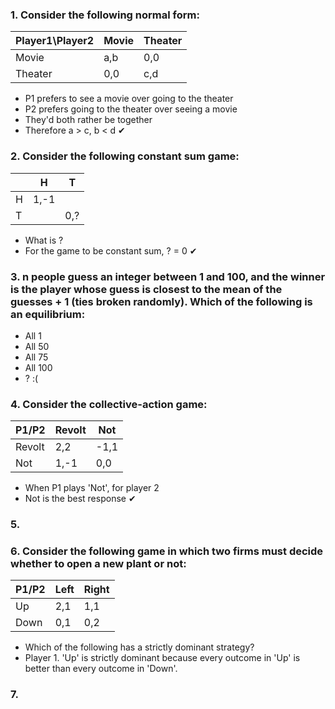 


### 1. Consider the following normal form:
|Player1\Player2| Movie | Theater |
|--|--| --|
| Movie | a,b | 0,0 |
| Theater | 0,0 | c,d |

 - P1 prefers to see a movie over going to the theater
 - P2 prefers going to the theater over seeing a movie
 - They'd both rather be together
 - Therefore a > c, b < d ✔

### 2. Consider the following constant sum game:
|  | H | T |
|--|--|--|
| H | 1,-1 |  |
| T |  | 0,? |
- What is ?
- For the game to be constant sum, ? = 0 ✔

### 3. n people guess an integer between 1 and 100, and the winner is the player whose guess is closest to the mean of the guesses + 1 (ties broken randomly). Which of the following is an equilibrium:

 - All 1
 - All 50
 - All 75
 - All 100
 - ? :(

### 4. Consider the collective-action game:
| P1/P2 | Revolt | Not |
|--|--|--|
| Revolt | 2,2 | -1,1 |
| Not | 1,-1 | 0,0 |

- When P1 plays 'Not', for player 2
- Not is the best response ✔

### 5.

### 6. Consider the following game in which two firms must decide whether to open a new plant or not:
| P1/P2 | Left | Right |
|--|--|--|
| Up | 2,1 | 1,1 |
| Down | 0,1 | 0,2 |

- Which of the following has a strictly dominant strategy?
- Player 1. 'Up' is strictly dominant because every outcome in 'Up' is better than every outcome in 'Down'.

### 7. 
<!--stackedit_data:
eyJoaXN0b3J5IjpbLTQ5MjI5MzgyMV19
-->